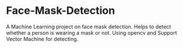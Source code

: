 # Face-Mask-Detection
A Machine Learning project on face mask detection.
Helps to detect whether a person is wearing a mask or not.
Using opencv and Support Vector Machine for detecting.

